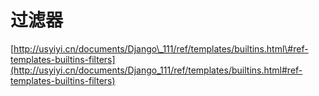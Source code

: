 # 过滤器

[http://usyiyi.cn/documents/Django\_111/ref/templates/builtins.html\#ref-templates-builtins-filters](http://usyiyi.cn/documents/Django_111/ref/templates/builtins.html#ref-templates-builtins-filters)

